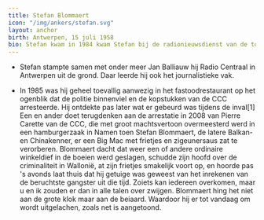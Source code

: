 ```yaml
---
title: Stefan Blommaert
icon: "/img/ankers/stefan.svg"
layout: anchor
birth: Antwerpen, 15 juli 1958
bio: Stefan kwam in 1984 kwam Stefan bij de radionieuwsdienst van de toenmalige BRT werken. Ze stapte in 1985 over naar televisie, waar hij zowel verslaggeving als de presentatie van Het Journaal deed.
---
```


* Stefan stampte samen met onder meer Jan Balliauw  hij Radio Centraal in Antwerpen uit de grond. Daar leerde hij ook het journalistieke vak.

* In 1985 was hij geheel toevallig aanwezig in het fastoodrestaurant op het ogenblik dat de politie binnenviel en de kopstukken van de CCC arresteerde. Hij ontdekte pas later wat er gebeurd was tijdens de inval[1] Een en ander doet terugdenken aan de arrestatie in 2008 van Pierre Carette van de CCC, die met groot machtsvertoon overmeesterd werd in een hamburgerzaak in Namen toen Stefan Blommaert, de latere Balkan- en Chinakenner, er een Big Mac met frietjes en zigeunersaus zat te verorberen. Blommaert dacht dat weer een of andere ordinaire winkeldief in de boeien werd geslagen, schudde zijn hoofd over de criminaliteit in Wallonië, at zijn frietjes smakelijk voort op, en hoorde pas 's avonds laat thuis dat hij getuige was geweest van het inrekenen van de beruchtste gangster uit die tijd. Zoiets kan iedereen overkomen, maar u en ik zouden er dan in alle talen over zwijgen. Blommaert hing het niet aan de grote klok maar aan de beiaard. Waardoor hij er tot vandaag om wordt uitgelachen, zoals net is aangetoond.
